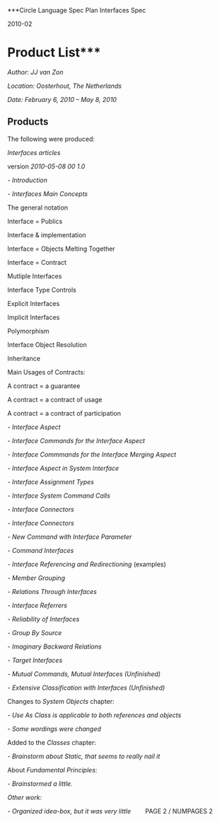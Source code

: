 ﻿
***Circle Language Spec Plan
Interfaces Spec

2010-02

Product List***
============================


*Author: JJ van Zon*

*Location: Oosterhout, The Netherlands*

*Date: February 6, 2010 – May 8, 2010*

## **Products**
The following were produced:

*Interfaces articles*

version  *2010-05-08 00  1.0*

*- Introduction*

*- Interfaces Main Concepts*

The general notation

Interface = Publics

Interface & implementation

Interface = Objects Melting Together

Interface = Contract

Mutliple Interfaces

Interface Type Controls

Explicit Interfaces

Implicit Interfaces

Polymorphism

Interface Object Resolution

Inheritance

Main Usages of Contracts:

A contract = a guarantee

A contract = a contract of usage

A contract = a contract of participation

*- Interface Aspect*

*- Interface Commands for the Interface Aspect*

*- Interface Commmands for the Interface Merging Aspect*

*- Interface Aspect in System Interface*

*- Interface Assignment Types*

*- Interface System Command Calls*

*- Interface Connectors*

*- Interface Connectors*

*- New Command with Interface Parameter*

*- Command Interfaces*

*- Interface Referencing and Redirectioning* (examples)

*- Member Grouping*

*- Relations Through Interfaces*

*- Interface Referrers*

*- Reliability of Interfaces*

*- Group By Source*

*- Imaginary Backward Relations*

*- Target Interfaces*

*- Mutual Commands, Mutual Interfaces (Unfinished)*

*- Extensive Classification with Interfaces (Unfinished)*

Changes to *System Objects* chapter:

*- Use As Class is applicable to both references and objects*

*- Some wordings were changed*

Added to the *Classes* chapter:

*- Brainstorm about Static, that seems to really nail it*

About *Fundamental Principles*:

*- Brainstormed a little.*

*Other work:*

*- Organized idea-box, but it was very little*
`	 `PAGE 2 /  NUMPAGES 2

